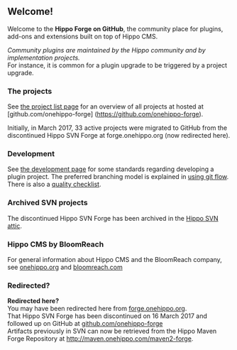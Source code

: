 
## Welcome!

Welcome to the **Hippo Forge on GitHub**, the community place for plugins, add-ons and extensions built on top of Hippo 
CMS.

_Community plugins are maintained by the Hippo community and by implementation projects._ <br/>
For instance, it is common for a plugin upgrade to be triggered by a project upgrade.

### The projects
See [the project list page](project-list.html) for an overview of all projects at hosted at [github.com/onehippo-forge]
(https://github.com/onehippo-forge).

Initially, in March 2017, 33 active projects were migrated to GitHub from the discontinued Hippo SVN Forge 
at forge.onehippo.org (now redirected here).

### Development
See [the development page](development.html) for some standards regarding developing a plugin project. The preferred 
branching model is explained in [using git flow](using-git-flow.html). There is also a [quality checklist](checklist.html). 

### Archived SVN projects
The discontinued Hippo SVN Forge has been archived in the [Hippo SVN attic](http://svn.onehippo.org/repos/hippo/attic/forge/).

### Hippo CMS by BloomReach
For general information about Hippo CMS and the BloomReach company, see [onehippo.org](https://www.onehippo.org) and 
[bloomreach.com](https://www.bloomreach.com) 

### Redirected?
<p class="alert alert-success">
    <b>Redirected here?</b><br/>
    You may have been redirected here from <a href="https://forge.onehippo.org">forge.onehippo.org</a>.<br/>
    That Hippo SVN Forge has been discontinued on 16 March 2017 and followed up on GitHub at <a href="https://github.com/onehippo-forge">github.com/onehippo-forge</a><br/>
    Artifacts previously in SVN can now be retrieved from the Hippo Maven Forge Repository at <a href="http://maven.onehippo.com/maven2-forge/">http://maven.onehippo.com/maven2-forge</a>.
</p>
